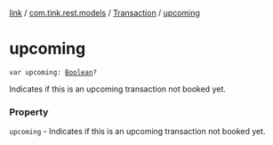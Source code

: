[link](../../index.md) / [com.tink.rest.models](../index.md) / [Transaction](index.md) / [upcoming](./upcoming.md)

# upcoming

`var upcoming: `[`Boolean`](https://kotlinlang.org/api/latest/jvm/stdlib/kotlin/-boolean/index.html)`?`

Indicates if this is an upcoming transaction not booked yet.

### Property

`upcoming` - Indicates if this is an upcoming transaction not booked yet.